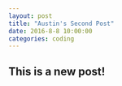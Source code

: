 ```yaml
---
layout: post
title: "Austin's Second Post"
date: 2016-8-8 10:00:00
categories: coding
---
```


## This is a new post!
